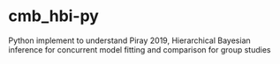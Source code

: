 # cmb_hbi-py
Python implement to understand Piray 2019, Hierarchical Bayesian inference for concurrent model fitting and comparison for group studies
